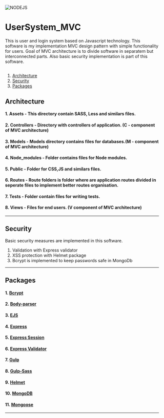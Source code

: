 ![NODEJS](https://user-images.githubusercontent.com/58860019/74439780-20fbdc00-4e6d-11ea-9a92-8864d8344db9.jpeg)

# UserSystem_MVC
This is user and login system based on Javascript technology. This software is my implementation MVC design pattern with simple functionality for users. Goal of MVC architecture is to divide software in separatem but interconnected parts. Also basic security implementation is part of this software.

##
1. [Architecture](#architecture)
2. [Security](#Security)
3. [Packages](#Packages)

## Architecture
#### 1. Assets - This directory contain SASS, Less and similars files.
#### 2. Controllers - Directory with controllers of application. (C - component of MVC architecture)
#### 3. Models - Models directory contains files for databases.(M - component of MVC architecture)
#### 4. Node_modules - Folder contains files for Node modules.
#### 5. Public - Folder for CSS,JS and similars files. 
#### 6. Routes - Route folders is folder where are application routes divided in seperate files to implement better routes organisation. 
#### 7. Tests - Folder contain files for writing tests.
#### 8. Views - Files for end users. (V component of MVC architecture)
---

## Security
Basic security measures are implemented in this software. 
1. Validation with Express validator
2. XSS protection with Helmet package
3. Bcrypt is implemented to keep passwords safe in MongoDb
---

## Packages
#### 1. [Bcrypt](https://www.npmjs.com/package/bcryptjs)
#### 2. [Body-parser](https://www.npmjs.com/package/body-parser)
#### 3. [EJS](https://www.npmjs.com/package/ejs)
#### 4. [Express](https://www.npmjs.com/package/express)
#### 5. [Express Session](https://www.npmjs.com/package/express-session)
#### 6. [Express Validator](https://www.npmjs.com/package/express-validator)
#### 7. [Gulp](https://www.npmjs.com/package/gulp)
#### 8. [Gulp-Sass](https://www.npmjs.com/package/gulp-sass)
#### 9. [Helmet](https://www.npmjs.com/package/helmet)
#### 10. [MongoDB](https://www.npmjs.com/package/mongodb)
#### 11. [Mongoose](https://www.npmjs.com/package/mongoose)
---

